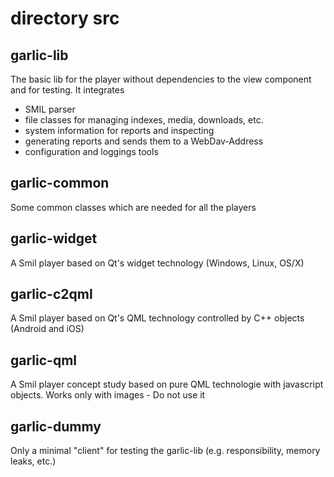 # directory src

## garlic-lib

The basic lib for the player without dependencies to the view component and for testing.
It integrates
- SMIL parser
- file classes for managing indexes, media, downloads, etc.
- system information for reports and inspecting
- generating reports and sends them to a WebDav-Address 
- configuration and loggings tools

## garlic-common

Some common classes which are needed for all the players

## garlic-widget

A Smil player based on Qt's widget technology (Windows, Linux, OS/X)

## garlic-c2qml

A Smil player based on Qt's QML technology controlled by C++ objects (Android and iOS)

## garlic-qml

A Smil player concept study based on pure QML technologie with javascript objects. Works only with images - Do not use it

## garlic-dummy

Only a minimal "client" for testing the garlic-lib (e.g. responsibility, memory leaks, etc.)



